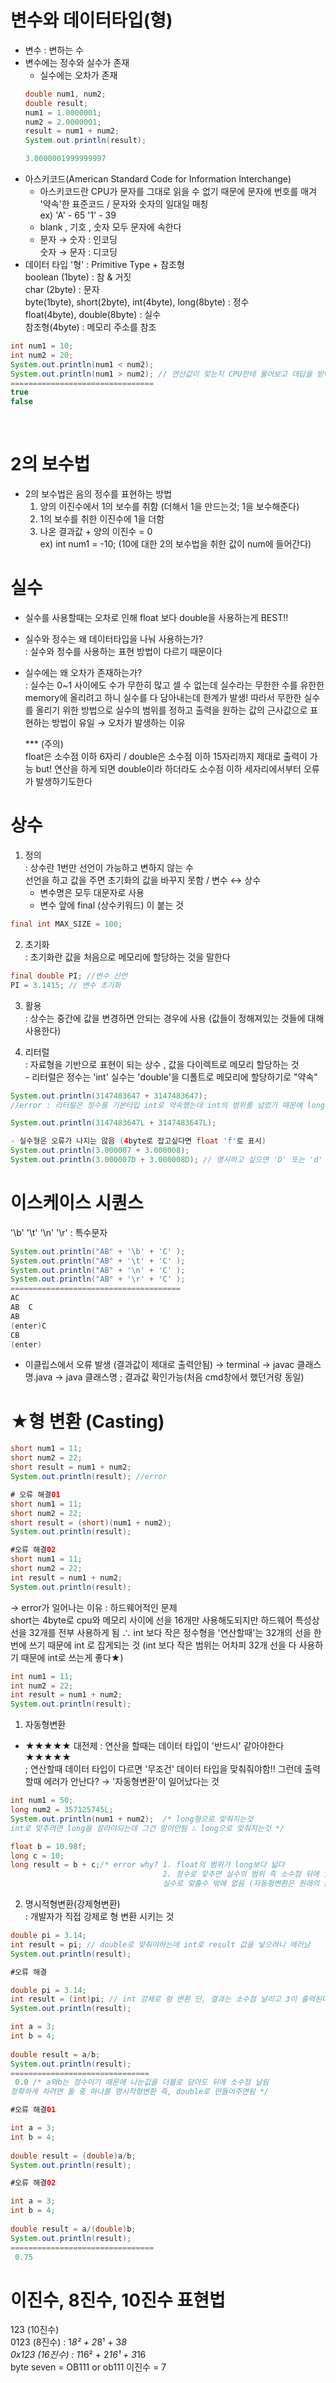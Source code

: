 # 변수와 데이터타입(형)
* 변수 : 변하는 수 
* 변수에는 정수와 실수가 존재
    * 실수에는 오차가 존재
    ```java 
    double num1, num2;
    double result;
    num1 = 1.0000001;
    num2 = 2.0000001;
    result = num1 + num2;
    System.out.println(result); 

    3.0000001999999997
    ```
* 아스키코드(American Standard Code for Information Interchange) 
    * 아스키코드란 CPU가 문자를 그대로 읽을 수 없기 때문에 문자에 번호를 매겨 '약속'한 표준코드 / 문자와 숫자의 일대일 매칭 <br> ex) 'A' - 65 '1' - 39
    * blank , 기호 , 숫자 모두 문자에 속한다
    * 문자  → 숫자 : 인코딩 <br> 숫자 → 문자 : 디코딩 
* 데이터 타입 '형' : Primitive Type + 참조형 <br>
boolean (1byte) : 참 & 거짓 <br>
char (2byte) : 문자 <br>
byte(1byte), short(2byte), int(4byte), long(8byte) : 정수 <br>
float(4byte), double(8byte) : 실수  <br>
참조형(4byte) : 메모리 주소를 참조

```java
int num1 = 10;
int num2 = 20;
System.out.println(num1 < num2); 
System.out.println(num1 > num2); // 연산값이 맞는지 CPU한테 물어보고 대답을 받아서 출력되는 과정
================================
true
false
``` 
<br>

# 2의 보수법
* 2의 보수법은 음의 정수를 표현하는 방법 <br>
  1. 양의 이진수에서 1의 보수를 취함 (더해서 1을 만드는것; 1을 보수해준다) <br>
  2. 1의 보수를 취한 이진수에 1을 더함
  3. 나온 결과값 + 양의 이진수 = 0 <br>
  ex) int num1 = -10; (10에 대한 2의 보수법을 취한 값이 num에 들어간다)

# 실수
* 실수를 사용할때는 오차로 인해 float 보다 double을 사용하는게 BEST!!
* 실수와 정수는 왜 데이터타입을 나눠 사용하는가? <br>
  : 실수와 정수를 사용하는 표현 방법이 다르기 때문이다
* 실수에는 왜 오차가 존재하는가? <br>
  : 실수는 0~1 사이에도 수가 무한히 많고 셀 수 없는데 실수라는 무한한 수를 유한한 memory에 올리려고 하니 실수를 다 담아내는데 한계가 발생! 따라서 무한한 실수를 올리기 위한 방법으로 실수의 범위를 정하고 출력을 원하는 값의 근사값으로 표현하는 방법이 유일 
  → 오차가 발생하는 이유
  
  *** (주의) <br>
  float은 소수점 이하 6자리 / double은 소수점 이하 15자리까지 제대로 출력이 가능 but! 연산을 하게 되면 double이라 하더라도 소수점 이하 세자리에서부터 오류가 발생하기도한다

 # 상수
 1. 정의 <br>
 : 상수란 1번만 선언이 가능하고 변하지 않는 수 <br>
 선언을 하고 값을 주면 초기화의 값을 바꾸지 못함 / 변수 ↔ 상수 
    * 변수명은 모두 대문자로 사용
    * 변수 앞에 final (상수키워드) 이 붙는 것
 ```java
 final int MAX_SIZE = 100; 
 ```

 2. 초기화 <br>
 : 초기화란 값을 처음으로 메모리에 할당하는 것을 말한다 
 ```java
 final double PI; //변수 선언 
 PI = 3.1415; // 변수 초기화
 ```
 3. 활용 <br>
 : 상수는 중간에 값을 변경하면 안되는 경우에 사용 (값들이 정해져있는 것들에 대해 사용한다) <br>
 
 4. 리터럴 <br>
 : 자료형을 기반으로 표현이 되는 상수 , 값을 다이렉트로 메모리 할당하는 것 <br> - 리터럴은 정수는 'int' 실수는 'double'을 디폴트로 메모리에 할당하기로 "약속"
 ```java
 System.out.println(3147483647 + 3147483647); 
 //error : 리터털은 정수를 기본타입 int로 약속했는데 int의 범위를 넘었기 때문에 long으로 명시를 해줘야함

 System.out.println(3147483647L + 3147483647L); 
 
 - 실수형은 오류가 나지는 않음 (4byte로 잡고싶다면 float 'f'로 표시)
 System.out.println(3.000007 + 3.000008); 
 System.out.println(3.000007D + 3.000008D); // 명시하고 싶으면 'D' 또는 'd' 삽입
```
# 이스케이스 시퀀스
 '\b' '\t' '\n' '\r' : 특수문자 
 ```java
System.out.println("AB" + '\b' + 'C' ); 
System.out.println("AB" + '\t' + 'C' ); 
System.out.println("AB" + '\n' + 'C' ); 
System.out.println("AB" + '\r' + 'C' ); 
======================================
AC
AB  C
AB
(enter)C
CB
(enter)
```
* 이클립스에서 오류 발생 (결과값이 제대로 출력안됨) → terminal → javac 클래스명.java → java 클래스명 ; 결과값 확인가능(처음 cmd창에서 했던거랑 동일)

# ★형 변환 (Casting)
```java
short num1 = 11;
short num2 = 22;
short result = num1 + num2;
System.out.println(result); //error

# 오류 해결01
short num1 = 11;
short num2 = 22;
short result = (short)(num1 + num2);
System.out.println(result);

#오류 해결02
short num1 = 11;
short num2 = 22;
int result = num1 + num2;
System.out.println(result); 
````
→ error가 일어나는 이유 : 하드웨어적인 문제 <br>
short는 4byte로 cpu와 메모리 사이에 선을 16개만 사용해도되지만 하드웨어 특성상 선을 32개를 전부 사용하게 됨 ∴ int 보다 작은 정수형을 '연산할때'는 32개의 선을 한번에 쓰기 때문에 int 로 잡게되는 것 (int 보다 작은 범위는 어차피 32개 선을 다 사용하기 때문에 int로 쓰는게 좋다★)
```java
int num1 = 11;
int num2 = 22;
int result = num1 + num2;
System.out.println(result);
```
1. 자동형변환
- ★★★★★ 대전제 : 연산을 할때는 데이터 타입이 '반드시' 같아야한다 ★★★★★ <br>
; 연산할때 데이터 타입이 다르면 '무조건' 데이터 타입을 맞춰줘야함!! 그런데 출력할때 에러가 안난다? → '자동형변환'이 일어났다는 것
```java
int num1 = 50;
long num2 = 357125745L;
System.out.println(num1 + num2);  /* long형으로 맞춰지는것 
int로 맞추려면 long을 잘라야되는데 그건 말이안됨 ∴ long으로 맞춰지는것 */

float b = 10.98f;
long c = 10;
long result = b + c;/* error why? 1. float의 범위가 long보다 넓다 
                                  2. 정수로 맞추면 실수의 범위 즉 소수점 뒤에 있는 값들을 날리고 출력되기 때문에 
                                  실수로 맞출수 밖에 없음 (자동형변환은 원래의 값을 보존하는쪽으로 변환됨)
```
2. 명시적형변환(강제형변환) <br>
: 개발자가 직접 강제로 형 변환 시키는 것
```java
double pi = 3.14;
int result = pi; // double로 맞춰야하는데 int로 result 값을 넣으려니 에러남 
System.out.println(result);

#오류 해결

double pi = 3.14;
int result = (int)pi; // int 강제로 형 변환 단, 결과는 소수점 날리고 3이 출력된다
System.out.println(result);
```
```java
int a = 3;
int b = 4;
		
double result = a/b;
System.out.println(result); 
===============================
 0.0 /* a와b는 정수이기 때문에 나눈값을 더블로 담아도 뒤에 소수점 날림
정확하게 하려면 둘 중 하나를 명시적형변환 즉, double로 만들어주면됨 */

#오류 해결01

int a = 3;
int b = 4;
		
double result = (double)a/b;
System.out.println(result);

#오류 해결02

int a = 3;
int b = 4;
		
double result = a/(double)b;
System.out.println(result);
================================
 0.75
```
# 이진수, 8진수, 10진수 표현법
123 (10진수) <br>
0123 (8진수) : 1*8² + 2*8¹ + 3*8 <br>
0x123 (16진수) : 1*16² + 2*16¹ + 3*16 <br>
byte seven = OB111 or ob111  이진수 = 7  


